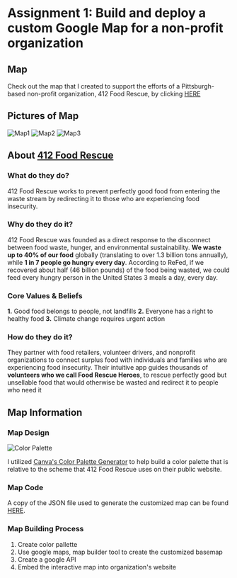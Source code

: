 # Assignment 1: Build and deploy a custom Google Map for a non-profit organization
## Map
Check out the map that I created to support the efforts of a Pittsburgh-based non-profit organization, 412 Food Rescue, by clicking [HERE](https://addak1nthomas.github.io/addakint-gis/412FRMap.html)

## Pictures of Map
![Map1](https://addak1nthomas.github.io/addakint-gis/412fr1.jpg)
![Map2](https://addak1nthomas.github.io/addakint-gis/412fr2.jpg)
![Map3](https://addak1nthomas.github.io/addakint-gis/412fr3.jpg)

## About [412 Food Rescue](https://412foodrescue.org/get-started/)
### What do they do?
412 Food Rescue works to prevent perfectly good food from entering the waste stream by redirecting it to those who are experiencing food insecurity.

### Why do they do it? 
412 Food Rescue was founded as a direct response to the disconnect between food waste, hunger, and environmental sustainability. **We waste up to 40% of our food** globally (translating to over 1.3 billion tons annually), while **1 in 7 people go hungry every day**. According to ReFed, if we recovered about half (46 billion pounds) of the food being wasted, we could feed every hungry person in the United States 3 meals a day, every day.

### Core Values & Beliefs
**1.** Good food belongs to people, not landfills
**2.** Everyone has a right to healthy food
**3.** Climate change requires urgent action

### How do they do it?
They partner with food retailers, volunteer drivers, and nonprofit organizations to connect surplus food with individuals and families who are experiencing food insecurity. Their intuitive app guides thousands of **volunteers who we call Food Rescue Heroes**, to rescue perfectly good but unsellable food that would otherwise be wasted and redirect it to people who need it

## Map Information
### Map Design
![Color Palette](https://addak1nthomas.github.io/addakint-gis/412frcolorpalette.jpg)

I utilized [Canva's Color Palette Generator](https://www.canva.com/colors/color-palette-generator/) to help build a color palette that is relative to the scheme that 412 Food Rescue uses on their public website.

### Map Code
A copy of the JSON file used to generate the customized map can be found [HERE](https://addak1nthomas.github.io/addakint-gis/412FoodRescueMap.json).

### Map Building Process
1. Create color pallette
2. Use google maps, map builder tool to create the customized basemap
3. Create a google API
4. Embed the interactive map into organization's website
